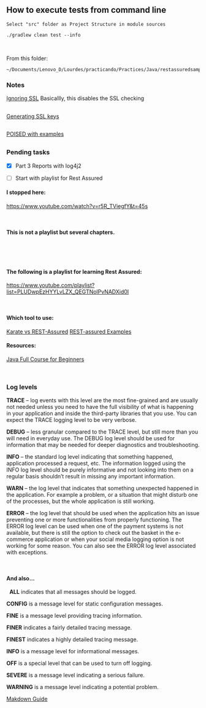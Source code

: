 ## How to execute tests from command line ##
```
Select "src" folder as Project Structure in module sources

./gradlew clean test --info
```
&nbsp;

From this folder:
```
~/Documents/Lenovo_D/Lourdes/practicando/Practices/Java/restassuredsample
```

### Notes ###

[Ignoring SSL](https://stackoverflow.com/questions/36352033/how-to-make-https-get-call-with-certificate-in-rest-assured-java)
  Basicallly, this disables the SSL checking
##
  
[Generating SSL keys](https://hatchjs.com/rest-assured-ssl-config-example/)
##

[POISED with examples](https://medium.com/@julianomoreno/step-by-step-guide-to-boost-your-tests-a-detailed-introduction-to-the-poseid-testing-heuristic-c736f0c9579c)
##

### Pending tasks ###
- [x] Part 3 Reports with log4j2
- [ ] Start with playlist for Rest Assured


#### I stopped here: #### 
https://www.youtube.com/watch?v=r5R_TViegfY&t=45s

&nbsp;


#### This is not a playlist but several chapters. ####
&nbsp;


&nbsp;
#### The following is a playlist for learning Rest Assured: ####
https://www.youtube.com/playlist?list=PLUDwpEzHYYLvLZX_QEGTNolPvNADXid0I


&nbsp;
#### Which tool to use: ####
[Karate vs REST-Assured](https://gorillalogic.com/blog/karate-vs-rest-assured-comparing-powerful-api-testing-frameworks#Why%20We%20Need%20API%20Testing)
[REST-assured Examples](https://devqa.io/rest-assured-api-requests-examples/)

#### Resources: ####
[Java Full Course for Beginners](https://www.youtube.com/playlist?list=PLUDwpEzHYYLt8jYba459LEYrzlUKINCrk)

&nbsp;
### Log levels ###

**TRACE** – log events with this level are the most fine-grained and are usually not needed unless you need to have the full visibility of what is happening in your application and inside the third-party libraries that you use. You can expect the TRACE logging level to be very verbose.

**DEBUG** – less granular compared to the TRACE level, but still more than you will need in everyday use. The DEBUG log level should be used for information that may be needed for deeper diagnostics and troubleshooting.

**INFO** – the standard log level indicating that something happened, application processed a request, etc. The information logged using the INFO log level should be purely informative and not looking into them on a regular basis shouldn’t result in missing any important information.

**WARN** – the log level that indicates that something unexpected happened in the application. For example a problem, or a situation that might disturb one of the processes, but the whole application is still working.

**ERROR** – the log level that should be used when the application hits an issue preventing one or more functionalities from properly functioning. The ERROR log level can be used when one of the payment systems is not available, but there is still the option to check out the basket in the e-commerce application or when your social media logging option is not working for some reason. You can also see the ERROR log level associated with exceptions.

&nbsp;
#### And also... ####
&nbsp;
**ALL** indicates that all messages should be logged.

**CONFIG** is a message level for static configuration messages.

**FINE** is a message level providing tracing information.

**FINER** indicates a fairly detailed tracing message.

**FINEST** indicates a highly detailed tracing message.

**INFO** is a message level for informational messages.

**OFF** is a special level that can be used to turn off logging.

**SEVERE** is a message level indicating a serious failure.

**WARNING** is a message level indicating a potential problem.



[Makdown Guide](https://www.markdownguide.org/basic-syntax)
